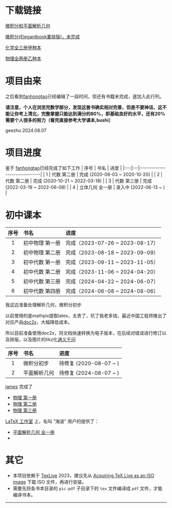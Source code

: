 # 下载链接

[微积分和平面解析几何](https://github.com/geezhu/Category-A-Textbook/releases/tag/v0.1)

[微积分(Elegantbook重排版)，未完成](https://github.com/geezhu/Category-A-Textbook/releases/tag/v0.2)

[化学全三册甲种本](https://github.com/geezhu/Category-A-Textbook/releases/tag/v0.1c)

[物理全两册乙种本](https://github.com/geezhu/Category-A-Textbook/releases/tag/v0.1p)


# 项目由来

之后看到[fanhongtao](https://github.com/fanhongtao/ebooks)已经编辑了一段时间，但还有书籍未完成，遂加入此行列。

**请注意，个人在浏览完数学部分，发现这套书确实相对完善，但是不要神话，这不能让你考上清北，完整掌握只能达到满分的80%，即基础良好的水平，还有20%需要个人很多的努力（看完直接参考大学课本,bushi）**

geezhu 2024.08.07

# 项目进度
鉴于 [fanhongtao](https://github.com/fanhongtao/ebooks)已经完成了如下工作
| 序号 | 书名 | 进度                           |
|:--:|:--|:-----------------------------|
| 1 | 代数 第二册 | 完成 (2020-08-03 ~ 2020-10-20) |
| 2 | 代数 第二册 | 完成 (2020-10-21 ~ 2022-03-18) |
| 3 | 代数 第三册 | 完成 (2022-03-19 ~ 2022-06-08) |
| 4 | 立体几何 全一册 | 录入中 (2022-06-13 ~ )          |

# 初中课本

| 序号 | 书名 | 进度 |
|:--:|:--|:--|
| 1 | 初中物理 第一册 | 完成（2023-07-26 ~ 2023-08-17） |
| 2 | 初中物理 第二册 | 完成（2023-08-18 ~ 2023-09-09） |
| 3 | 初中代数 第一册 | 完成（2023-09-11 ~ 2023-11-05） |
| 4 | 初中代数 第二册 | 完成（2023-11-06 ~ 2024-04-20） |
| 5 | 初中代数 第三册 | 完成（2024-04-22 ~ 2024-06-07） |
| 6 | 初中代数 第四册 | 完成（2024-06-08 ~ 2024-08-06） |

我这边准备处理解析几何，微积分初步

以前使用的是mathpix提取latex，太贵了，坑了我老多钱，最近中国工程师推出了对应产品[doc2x](https://doc2x.noedgeai.com/)，大幅降低成本。

所以目前准备使用doc2x，将文档快速转换为电子版本，在后续对错误进行修订以及排版，以及图片的tikz化[通义千问](https://tongyi.aliyun.com/qianwen/)



| 序号 | 书名 | 进度                  |
|:--:|:--|:--------------------|
| 1 | 微积分初步 | 待修复 (2020-08-07 ~ ) |
| 2 | 平面解析几何 | 待修复 (2024-08-07 ~ )  |




[james](https://github.com/jamesfang8499/) 完成了

* [物理 第一册](https://github.com/jamesfang8499/physics1)
* [物理 第二册](https://github.com/jamesfang8499/physics2)
* [物理 第三册](https://github.com/jamesfang8499/physics3)

[LaTeX 工作室](https://www.latexstudio.net/) 上，名叫 “海波” 用户的提供了：

* [平面解析几何 全一册](https://www.latexstudio.net/index/details/index/mid/2401.html)
* 
# 其它

* 本项目依赖于 [TexLive](http://tug.org/texlive/) 2023，建议先从 [Acquiring TeX Live as an ISO image](http://tug.org/texlive/acquire-iso.html) 下载 ISO 文件，再进行安装。
* 需要先将各书本目录的 `pic-pdf` 子目录下的 `tex` 文件编译成 `pdf` 文件，才能编译书本。
---




